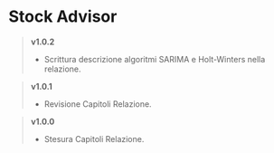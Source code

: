 # Stock Advisor

> **v1.0.2**
>	* Scrittura descrizione algoritmi SARIMA e Holt-Winters nella relazione.

> **v1.0.1**
>	* Revisione Capitoli Relazione.

> **v1.0.0**
>	* Stesura Capitoli Relazione.
